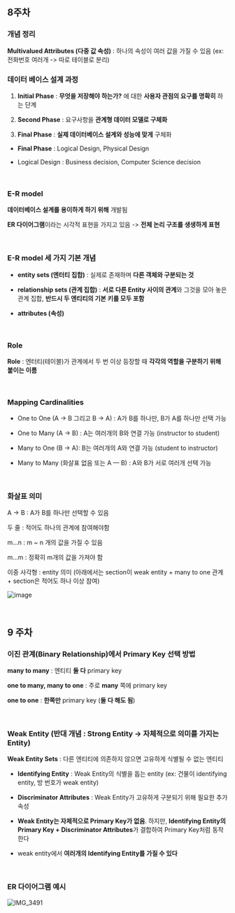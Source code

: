 ## 8주차 

### 개념 정리 

**Multivalued Attributes (다중 값 속성)** : 하나의 속성이 여러 값을 가질 수 있음 (ex: 전화번호 여러개 -> 따로 테이블로 분리)

### 데이터 베이스 설계 과정 

1. **Initial Phase** : **무엇을 저장해야 하는가?** 에 대한 **사용자 관점의 요구를 명확히** 하는 단계

2. **Second Phase** : 요구사항을 **관계형 데이터 모델로 구체화**

3. **Final Phase** : **실제 데이터베이스 설계와 성능에 맞게** 구체화

- **Final Phase** : Logical Design, Physical Design

- Logical Design : Business decision, Computer Science decision

<br/>

### E-R model

**데이터베이스 설계를 용이하게 하기 위해** 개발됨

**ER 다이어그램**이라는 시각적 표현을 가지고 있음 -> **전체 논리 구조를 생생하게 표현**

<br/>

### E-R model 세 가지 기본 개념 

- **entity sets (엔터티 집합)** : 실제로 존재하며 **다른 객체와 구분되는 것**

- **relationship sets (관계 집합)** : **서로 다른 Entity 사이의 관계**와 그것을 모아 놓은 관계 집합,  **반드시 두 엔티티의 기본 키를 모두 포함**

- **attributes (속성)**

<br/>

### Role

**Role** : 엔터티(테이블)가 관계에서 두 번 이상 등장할 때 **각각의 역할을 구분하기 위해 붙이는 이름**

<br/>

### Mapping Cardinalities

- One to One (A → B 그리고 B → A) : A가 B를 하나만, B가 A를 하나만 선택 가능

- One to Many (A → B)	: A는 여러개의 B와 연결 가능 (instructor to student)

- Many to One	(B → A): B는 여러개의 A와 연결 가능 (student to instructor)

- Many to Many (화살표 없음 또는 A — B)	: A와 B가 서로 여러개 선택 가능
  
<br/>

### 화살표 의미 

A -> B : A가 B를 하나만 선택할 수 있음 

두 줄 : 적어도 하나의 관계에 참여해야함

m...n : m ~ n 개의 값을 가질 수 있음 

m...m : 정확히 m개의 값을 가져야 함 

이중 사각형 : entity 의미 (아래에서는 section이 weak entity + many to one 관계 + section은 적어도 하나 이상 참여)

![image](https://github.com/user-attachments/assets/94db10cb-180c-4bc7-909c-08ab26db3a7c)


<br/>

## 9 주차 

### 이진 관계(Binary Relationship)에서 Primary Key 선택 방법 

**many to many** : 엔티티 **둘 다** primary key

**one to many, many to one** : 주로 **many** 쪽에 primary key

**one to one** : **한쪽만** primary key (**둘 다 해도 됨**)

<br/>

### Weak Entity (반대 개념 : Strong Entity -> 자체적으로 의미를 가지는 Entity)

**Weak Entity Sets** : 다른 엔티티에 의존하지 않으면 고유하게 식별될 수 없는 엔티티

- **Identifying Entity** : Weak Entity의 식별을 돕는 entity (ex: 건물이 identifying entity, 방 번호가 weak entity)

- **Discriminator Attributes** : Weak Entity가 고유하게 구분되기 위해 필요한 추가 속성

- **Weak Entity는 자체적으로 Primary Key가 없음**. 하지만, **Identifying Entity의 Primary Key + Discriminator Attributes**가 결합하여 Primary Key처럼 동작한다

- weak entity에서 **여러개의 Identifying Entity를 가질 수 있다**

<br/>

### ER 다이어그램 예시 

![IMG_3491](https://github.com/user-attachments/assets/16769721-7364-4f5b-a72e-af8b6a4ca00a)













































































































































